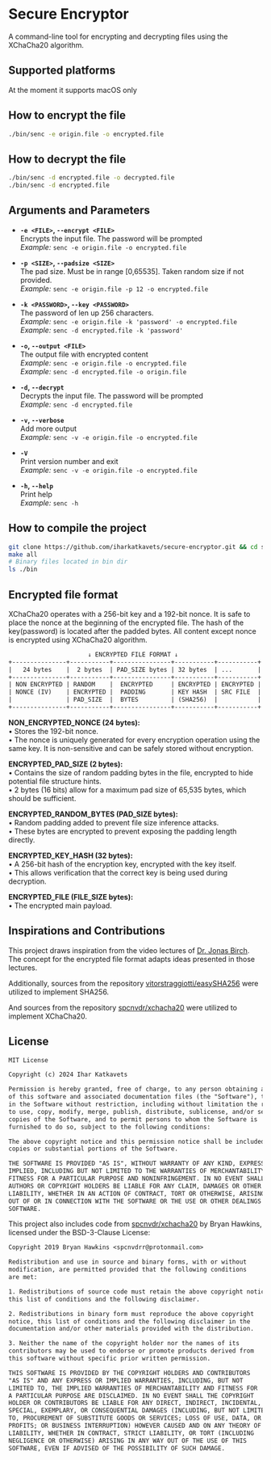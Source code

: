 # Secure Encryptor

A command-line tool for encrypting and decrypting files using the XChaCha20 algorithm.

## Supported platforms

At the moment it supports macOS only

## How to encrypt the file

```bash
./bin/senc -e origin.file -o encrypted.file 
```

## How to decrypt the file

```bash
./bin/senc -d encrypted.file -o decrypted.file
./bin/senc -d encrypted.file
```

## Arguments and Parameters

- **`-e <FILE>`, `--encrypt <FILE>`**  
  Encrypts the input file. The password will be prompted  
  _Example:_ `senc -e origin.file -o encrypted.file`

- **`-p <SIZE>`, `--padsize <SIZE>`**  
  The pad size. Must be in range [0,65535]. Taken random size if
  not provided.  
  _Example:_ `senc -e origin.file -p 12 -o encrypted.file`

- **`-k <PASSWORD>`, `--key <PASSWORD>`**  
  The password of len up 256 characters.  
  _Example:_ `senc -e origin.file -k 'password' -o encrypted.file`  
  _Example:_ `senc -d encrypted.file -k 'password'`

- **`-o`, `--output <FILE>`**  
  The output file with encrypted content  
  _Example:_ `senc -e origin.file -o encrypted.file`  
  _Example:_ `senc -d encrypted.file -o origin.file`

- **`-d`, `--decrypt`**  
  Decrypts the input file. The password will be prompted  
  _Example:_ `senc -d encrypted.file`

- **`-v`, `--verbose`**  
  Add more output  
  _Example:_ `senc -v -e origin.file -o encrypted.file`

- **`-V`**  
  Print version number and exit  
  _Example:_ `senc -v -e origin.file -o encrypted.file`

- **`-h`, `--help`**  
  Print help  
  _Example:_ `senc -h`

## How to compile the project

```bash
git clone https://github.com/iharkatkavets/secure-encryptor.git && cd secure-encryptor
make all
# Binary files located in bin dir
ls ./bin
```

## Encrypted file format

XChaCha20 operates with a 256-bit key and a 192-bit nonce. It is safe to place
the nonce at the beginning of the encrypted file. The hash of the key(password)
is located after the padded bytes.
All content except nonce is encrypted using XChaCha20 algorithm.

```txt
                      ↓ ENCRYPTED FILE FORMAT ↓                      
+---------------+-----------+----------------+-----------+-----------+
|   24 bytes    |  2 bytes  | PAD_SIZE bytes | 32 bytes  | ...       |
+---------------+-----------+----------------+-----------+-----------+
| NON ENCRYPTED | RANDOM    |  ENCRYPTED     | ENCRYPTED | ENCRYPTED |
| NONCE (IV)    | ENCRYPTED |  PADDING       | KEY HASH  | SRC FILE  |
|               | PAD_SIZE  |  BYTES         | (SHA256)  |           |
+---------------+-----------+----------------+-----------+-----------+
```

**NON_ENCRYPTED_NONCE (24 bytes):**  
• Stores the 192-bit nonce.  
• The nonce is uniquely generated for every encryption operation using the same
key. It is non-sensitive and can be safely stored without encryption.

**ENCRYPTED_PAD_SIZE (2 bytes):**  
• Contains the size of random padding bytes in the file, encrypted to hide
potential file structure hints.  
• 2 bytes (16 bits) allow for a maximum pad size of 65,535 bytes, which should
be sufficient.

**ENCRYPTED_RANDOM_BYTES (PAD_SIZE bytes):**  
• Random padding added to prevent file size inference attacks.  
• These bytes are encrypted to prevent exposing the padding length directly.  

**ENCRYPTED_KEY_HASH (32 bytes):**  
• A 256-bit hash of the encryption key, encrypted with the key itself.  
• This allows verification that the correct key is being used during decryption.

**ENCRYPTED_FILE (FILE_SIZE bytes):**  
• The encrypted main payload.

## Inspirations and Contributions

This project draws inspiration from the video lectures of [Dr. Jonas
Birch](https://www.linkedin.com/in/jonasbirch/). The concept for the encrypted
file format adapts ideas presented in those lectures.

Additionally, sources from the repository
[vitorstraggiotti/easySHA256](https://github.com/vitorstraggiotti/easySHA256)
were utilized to implement SHA256.

And sources from the repository
[spcnvdr/xchacha20](https://github.com/spcnvdr/xchacha20) were utilized to
implement XChaCha20.

## License

```txt
MIT License

Copyright (c) 2024 Ihar Katkavets

Permission is hereby granted, free of charge, to any person obtaining a copy
of this software and associated documentation files (the "Software"), to deal
in the Software without restriction, including without limitation the rights
to use, copy, modify, merge, publish, distribute, sublicense, and/or sell
copies of the Software, and to permit persons to whom the Software is
furnished to do so, subject to the following conditions:

The above copyright notice and this permission notice shall be included in all
copies or substantial portions of the Software.

THE SOFTWARE IS PROVIDED "AS IS", WITHOUT WARRANTY OF ANY KIND, EXPRESS OR
IMPLIED, INCLUDING BUT NOT LIMITED TO THE WARRANTIES OF MERCHANTABILITY,
FITNESS FOR A PARTICULAR PURPOSE AND NONINFRINGEMENT. IN NO EVENT SHALL THE
AUTHORS OR COPYRIGHT HOLDERS BE LIABLE FOR ANY CLAIM, DAMAGES OR OTHER
LIABILITY, WHETHER IN AN ACTION OF CONTRACT, TORT OR OTHERWISE, ARISING FROM,
OUT OF OR IN CONNECTION WITH THE SOFTWARE OR THE USE OR OTHER DEALINGS IN THE
SOFTWARE.
```

This project also includes code from
[spcnvdr/xchacha20](https://github.com/spcnvdr/xchacha20) by Bryan Hawkins,
licensed under the BSD-3-Clause License:

```txt
Copyright 2019 Bryan Hawkins <spcnvdrr@protonmail.com>

Redistribution and use in source and binary forms, with or without
modification, are permitted provided that the following conditions
are met:

1. Redistributions of source code must retain the above copyright notice,
this list of conditions and the following disclaimer.

2. Redistributions in binary form must reproduce the above copyright
notice, this list of conditions and the following disclaimer in the
documentation and/or other materials provided with the distribution.

3. Neither the name of the copyright holder nor the names of its
contributors may be used to endorse or promote products derived from
this software without specific prior written permission.

THIS SOFTWARE IS PROVIDED BY THE COPYRIGHT HOLDERS AND CONTRIBUTORS
"AS IS" AND ANY EXPRESS OR IMPLIED WARRANTIES, INCLUDING, BUT NOT
LIMITED TO, THE IMPLIED WARRANTIES OF MERCHANTABILITY AND FITNESS FOR
A PARTICULAR PURPOSE ARE DISCLAIMED. IN NO EVENT SHALL THE COPYRIGHT
HOLDER OR CONTRIBUTORS BE LIABLE FOR ANY DIRECT, INDIRECT, INCIDENTAL,
SPECIAL, EXEMPLARY, OR CONSEQUENTIAL DAMAGES (INCLUDING, BUT NOT LIMITED
TO, PROCUREMENT OF SUBSTITUTE GOODS OR SERVICES; LOSS OF USE, DATA, OR
PROFITS; OR BUSINESS INTERRUPTION) HOWEVER CAUSED AND ON ANY THEORY OF
LIABILITY, WHETHER IN CONTRACT, STRICT LIABILITY, OR TORT (INCLUDING
NEGLIGENCE OR OTHERWISE) ARISING IN ANY WAY OUT OF THE USE OF THIS
SOFTWARE, EVEN IF ADVISED OF THE POSSIBILITY OF SUCH DAMAGE.
```

